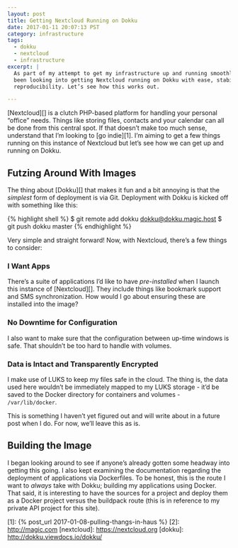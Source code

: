 ```yaml
---
layout: post
title: Getting Nextcloud Running on Dokku
date: 2017-01-11 20:07:13 PST
category: infrastructure
tags:
  - dokku
  - nextcloud
  - infrastructure
excerpt: |
  As part of my attempt to get my infrastructure up and running smoothly, I’ve
  been looking into getting Nextcloud running on Dokku with ease, stability and
  reproducibility. Let’s see how this works out.

---
```


[Nextcloud][] is a clutch PHP-based platform for handling your personal “office”
needs. Things like storing files, contacts and your calendar can all be done
from this central spot. If that doesn’t make too much sense, understand that I’m
looking to [go indie][1]. I’m aiming to get a few things running on this
instance of Nextcloud but let’s see how we can get up and running on Dokku.

## Futzing Around With Images
The thing about [Dokku][] that makes it fun and a bit annoying is that the
_simplest_ form of deployment is via Git. Deployment with Dokku is kicked off
with something like this:

{% highlight shell %}
$ git remote add dokku dokku@dokku.magic.host
$ git push dokku master
{% endhighlight %}

Very simple and straight forward! Now, with Nextcloud, there’s a few things to
consider:

### I Want Apps
There’s a suite of applications I’d like to have _pre-installed_ when I launch
this instance of [Nextcloud][]. They include things like bookmark support and  SMS
synchronization. How would I go about ensuring these are installed into the
image?

### No Downtime for Configuration
I also want to make sure that the configuration between up-time windows is safe.
That shouldn’t be too hard to handle with volumes.

### Data is Intact and Transparently Encrypted
I make use of LUKS to keep my files safe in the cloud. The thing is, the data
used here wouldn’t be immediately mapped to my LUKS storage - it’d be saved to
the Docker directory for containers and volumes - `/var/lib/docker`.

This is something I haven’t yet figured out and will write about in a future
post when I do. For now, we’ll leave this as is.

## Building the Image
I began looking around to see if anyone’s already gotten some headway into
getting this going. I also kept examining the documentation regarding the
deployment of applications via Dockerfiles. To be honest, this is the route
I want to _always_ take with Dokku; building my applications using Docker. That
said, it is interesting to have the sources for a project and deploy them as
a Docker project versus the buildpack route (this is in reference to my private
API project for this site).


[1]: {% post_url 2017-01-08-pulling-thangs-in-haus %}
[2]: http://magic.com
[nextcloud]: https://nextcloud.org
[dokku]: http://dokku.viewdocs.io/dokku/
